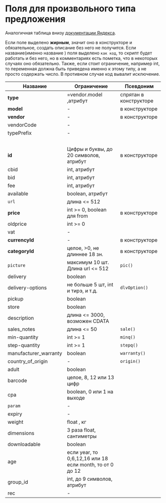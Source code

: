 Поля для произвольного типа предложения
============

Аналогичная таблица внизу [документации Яндекса](https://yandex.ru/support/partnermarket/export/vendor-model.html).

Если поле выделено **жирным**, значит оно в конструкторе и обязательное, создать описание без него не получится. Если название(именно название ) поля выделено `как код`, то скрипт будет работать и без него, но в комментариях есть пометка, что в некоторых случаях оно обязательно. Также, если стоит ограничение, например int, то переменная должна быть приведена именно к этому типу, а не просто содержать число. В противном случае код вывалит исключение.



Название	 			| 			Ограничение						| Псевдоним	
----------------------- | 			------------- 					|------------
|**type**				|			=vendor.model ,атрибут			| спрятан в конструкторе
|**model**				|						-					| в конструкторе
|**vendor**				|						-					| в конструкторе
|vendorCode				|						-					|
|typePrefix				|						-					|
|						|	<br>									|
|**id** 				| Цифры и буквы, до 20 символов, атрибут	| в конструкторе
|cbid 					| 			int, атрибут					|
|bid 					| 			int, атрибут					|
|fee 					| 			int, атрибут					|
|available				|			boolean, атрибут				|
|`url`					|				 длина <= 512				| 
|**price**				| 	int >= 0, boolean для from 				| в конструкторе 
|oldprice 				| 					int >= 0				|
|vat 					|						-					|
|**currencyId**			|						-					| в конструкторе
|**categoryId**			| 		целое, >0, не длиннее 18 зн.		| в конструкторе
|`picture`				| 	максимум 10 шт. Длина url <= 512 		| `pic()`
|delivery				|			boolean							|
|delivery-options		| не больше 5 шт, int и тирэ, и т.д.		| `dlvOption()`
|pickup					|					boolean					|
|store					|					boolean					|
|description			| 		длина <= 3000, возможен CDATA		|
|sales_notes			| 				длина <= 50					|  `sale()`
|min-quantity 			| 					int >= 1				| `minq()`
|step-quantity			| 					int >= 1				| `stepq()`
|manufacturer_warranty	|					boolean					| `warranty()`
|country_of_origin		|						-					| `origin()`
|adult					|					boolean					|
|barcode				| 			целое, 8, 12 или 13 цифр		|
|cpa					| 			boolean, 0 или 1 на выходе		|
|`param`				|						-					| 
|expiry					|						-					| 
|weight					| 					float , кг				|
|dimensions				| 		3 раза float, сантиметры			|
|downloadable			|					boolean					|
|age					| если year, то 0,6,12,16 или 18 <br> если month, то от 0 до 12| 
|group_id				| 		int, до 9 символов, атрибут			|
|rec					|						-					| 